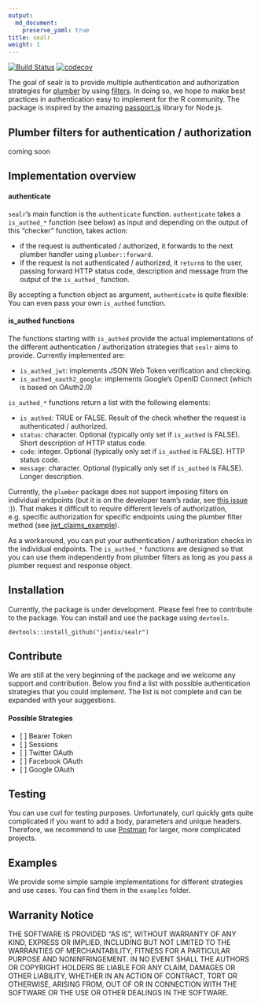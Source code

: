 ```yaml
---
output: 
  md_document:
    preserve_yaml: true
title: sealr
weight: 1
---
```


<!-- README.md is generated from README.Rmd. Please edit that file -->

[![Build
Status](https://travis-ci.org/jandix/sealr.svg?branch=master)](https://travis-ci.org/jandix/sealr)
[![codecov](https://codecov.io/gh/jandix/sealr/branch/master/graph/badge.svg)](https://codecov.io/gh/jandix/sealr)

The goal of sealr is to provide multiple authentication and
authorization strategies for [plumber](https://www.rplumber.io/) by
using
[filters](https://www.rplumber.io/docs/routing-and-input.html#filters).
In doing so, we hope to make best practices in authentication easy to
implement for the R community. The package is inspired by the amazing
[passport.js](http://www.passportjs.org/) library for Node.js.

Plumber filters for authentication / authorization
--------------------------------------------------

coming soon

Implementation overview
-----------------------

#### authenticate

`sealr`’s main function is the `authenticate` function. `authenticate`
takes a `is_authed_*` function (see below) as input and depending on the
output of this “checker” function, takes action:

-   if the request is authenticated / authorized, it forwards to the
    next plumber handler using `plumber::forward`.
-   if the request is not authenticated / authorized, it `return`s to
    the user, passing forward HTTP status code, description and message
    from the output of the `is_authed_` function.

By accepting a function object as argument, `authenticate` is quite
flexible: You can even pass your own `is_authed` function.

#### is\_authed functions

The functions starting with `is_authed` provide the actual
implementations of the different authentication / authorization
strategies that `sealr` aims to provide. Currently implemented are:

-   `is_authed_jwt`: implements JSON Web Token verification and
    checking.
-   `is_authed_oauth2_google`: implements Google’s OpenID Connect (which
    is based on OAuth2.0)

`is_authed_*` functions return a list with the following elements:

-   `is_authed`: TRUE or FALSE. Result of the check whether the request
    is authenticated / authorized.
-   `status`: character. Optional (typically only set if `is_authed` is
    FALSE). Short description of HTTP status code.
-   `code`: integer. Optional (typically only set if `is_authed` is
    FALSE). HTTP status code.
-   `message`: character. Optional (typically only set if `is_authed` is
    FALSE). Longer description.

Currently, the `plumber` package does not support imposing filters on
individual endpoints (but it is on the developer team’s radar, see [this
issue](https://github.com/trestletech/plumber/issues/108) :)). That
makes it difficult to require different levels of authorization,
e.g. specific authorization for specific endpoints using the plumber
filter method (see
[jwt\_claims\_example](https://github.com/jandix/sealr/tree/master/examples/jwt/jwt_claims_example)).

As a workaround, you can put your authentication / authorization checks
in the individual endpoints. The `is_authed_*` functions are designed so
that you can use them independently from plumber filters as long as you
pass a plumber request and response object.

Installation
------------

Currently, the package is under development. Please feel free to
contribute to the package. You can install and use the package using
`devtools`.

    devtools::install_github("jandix/sealr")

Contribute
----------

We are still at the very beginning of the package and we welcome any
support and contribution. Below you find a list with possible
authentication strategies that you could implement. The list is not
complete and can be expanded with your suggestions.

#### Possible Strategies

-   \[ \] Bearer Token
-   \[ \] Sessions
-   \[ \] Twitter OAuth
-   \[ \] Facebook OAuth
-   \[ \] Google OAuth

Testing
-------

You can use curl for testing purposes. Unfortunately, curl quickly gets
quite complicated if you want to add a body, parameters and unique
headers. Therefore, we recommend to use
[Postman](https://www.getpostman.com/) for larger, more complicated
projects.

Examples
--------

We provide some simple sample implementations for different strategies
and use cases. You can find them in the `examples` folder.

Warranity Notice
----------------

THE SOFTWARE IS PROVIDED “AS IS”, WITHOUT WARRANTY OF ANY KIND, EXPRESS
OR IMPLIED, INCLUDING BUT NOT LIMITED TO THE WARRANTIES OF
MERCHANTABILITY, FITNESS FOR A PARTICULAR PURPOSE AND NONINFRINGEMENT.
IN NO EVENT SHALL THE AUTHORS OR COPYRIGHT HOLDERS BE LIABLE FOR ANY
CLAIM, DAMAGES OR OTHER LIABILITY, WHETHER IN AN ACTION OF CONTRACT,
TORT OR OTHERWISE, ARISING FROM, OUT OF OR IN CONNECTION WITH THE
SOFTWARE OR THE USE OR OTHER DEALINGS IN THE SOFTWARE.
